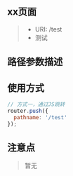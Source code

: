 ## xx页面
> - URI: /test
> - 测试

## 路径参数描述

## 使用方式
```js
// 方式一，通过JS跳转
router.push({
  pathname: '/test'
});
```

## 注意点
> 暂无